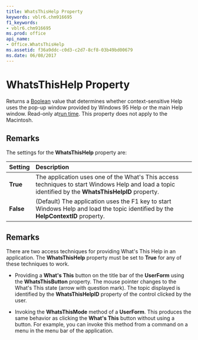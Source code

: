 ```yaml
---
title: WhatsThisHelp Property
keywords: vblr6.chm916695
f1_keywords:
- vblr6.chm916695
ms.prod: office
api_name:
- Office.WhatsThisHelp
ms.assetid: f36a9ddc-c0d3-c2d7-8cf8-03b49bd00679
ms.date: 06/08/2017
---
```



# WhatsThisHelp Property

Returns a [Boolean](../../Glossary/vbe-glossary.md#boolean-data-type) value that determines whether context-sensitive Help uses the pop-up window provided by Windows 95 Help or the main Help window. Read-only at[run time](../../Glossary/vbe-glossary.md#run-time). This property does not apply to the Macintosh.

## Remarks

The settings for the **WhatsThisHelp** property are:

|**Setting**|**Description**|
|:-----|:-----|
|**True**|The application uses one of the What's This access techniques to start Windows Help and load a topic identified by the **WhatsThisHelpID** property.|
|**False**|(Default) The application uses the F1 key to start Windows Help and load the topic identified by the **HelpContextID** property.|

## Remarks

There are two access techniques for providing What's This Help in an application. The **WhatsThisHelp** property must be set to **True** for any of these techniques to work.

- Providing a **What's This** button on the title bar of the **UserForm** using the **WhatsThisButton** property. The mouse pointer changes to the What's This state (arrow with question mark). The topic displayed is identified by the **WhatsThisHelpID** property of the control clicked by the user.

- Invoking the **WhatsThisMode** method of a **UserForm**. This produces the same behavior as clicking the **What's This** button without using a button. For example, you can invoke this method from a command on a menu in the menu bar of the application.
